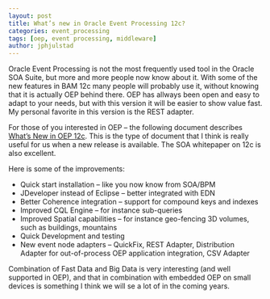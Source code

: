 ```yaml
---
layout: post
title: What’s new in Oracle Event Processing 12c?
categories: event_processing
tags: [oep, event processing, middleware]
author: jphjulstad
---
```


Oracle Event Processing is not the most frequently used tool in the Oracle SOA Suite, but more and more people now know about it. With some of the new features in BAM 12c many people will probably use it, without knowing that it is actually OEP behind there. OEP has allways been open and easy to adapt to your needs, but with this version it will be easier to show value fast. My personal favorite in this version is the REST adapter.

For those of you interested in OEP – the following document describes [What’s New in OEP 12c](http://www.oracle.com/technetwork/middleware/complex-event-processing/overview/whatisnewoep12c-2229223.pdf). This is the type of document that I think is really useful for us when a new release is available. The SOA whitepaper on 12c is also excellent.

Here is some of the improvements:

* Quick start installation – like you now know from SOA/BPM
* JDeveloper instead of Eclipse – better integrated with EDN
* Better Coherence integration – support for compound keys and indexes
* Improved CQL Engine – for instance sub-queries
* Improved Spatial capabilities – for instance  geo-fencing 3D volumes, such as buildings, mountains
* Quick Development and testing
* New event node adapters – QuickFix, REST Adapter, Distribution Adapter for out-of-process OEP application
integration, CSV Adapter

Combination of Fast Data and Big Data is very interesting (and well supported in OEP), and that in combination with embedded OEP on small devices is something I think we will se a lot of in the coming years.
